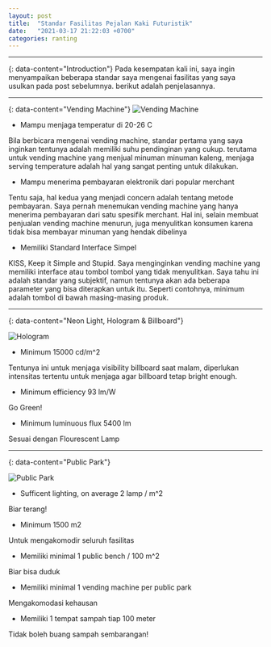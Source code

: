 ```yaml
---
layout: post
title:  "Standar Fasilitas Pejalan Kaki Futuristik"
date:   "2021-03-17 21:22:03 +0700"
categories: ranting
---
```

---
{: data-content="Introduction"}
Pada kesempatan kali ini, saya ingin menyampaikan beberapa standar saya mengenai fasilitas yang saya usulkan pada post sebelumnya. berikut adalah penjelasannya.

---
{: data-content="Vending Machine"}
![Vending Machine](https://media.discordapp.net/attachments/576447318572662785/818530499551035432/vendingmachine1.png)

- Mampu menjaga temperatur di 20-26 C

Bila berbicara mengenai vending machine, standar pertama yang saya inginkan tentunya adalah memiliki suhu pendinginan yang cukup. terutama untuk vending machine yang menjual minuman minuman kaleng, menjaga serving temperature adalah hal yang sangat penting untuk dilakukan.

- Mampu menerima pembayaran elektronik dari popular merchant

Tentu saja, hal kedua yang menjadi concern adalah tentang metode pembayaran. Saya pernah menemukan vending machine yang hanya menerima pembayaran dari satu spesifik merchant. Hal ini, selain membuat penjualan vending machine menurun, juga menyulitkan konsumen karena tidak bisa membayar minuman yang hendak dibelinya

- Memiliki Standard Interface Simpel

KISS, Keep it Simple and Stupid. Saya menginginkan vending machine yang memiliki interface atau tombol tombol yang tidak menyulitkan. Saya tahu ini adalah standar yang subjektif, namun tentunya akan ada beberapa parameter yang bisa diterapkan untuk itu. Seperti contohnya, minimum adalah tombol di bawah masing-masing produk.

---
{: data-content="Neon Light, Hologram & Billboard"}

![Hologram](https://media.discordapp.net/attachments/576447318572662785/818525337403129906/unknown.png)

- Minimum 15000 cd/m^2 

Tentunya ini untuk menjaga visibility billboard saat malam, diperlukan intensitas tertentu untuk menjaga agar billboard tetap bright enough.

- Minimum efficiency 93 lm/W

Go Green!

- Minimum luminuous flux 5400 lm

Sesuai dengan Flourescent Lamp

---
{: data-content="Public Park"}

![Public Park](https://media.discordapp.net/attachments/576447318572662785/818525585998348318/unknown.png)

- Sufficent lighting, on average 2 lamp / m^2

Biar terang!

- Minimum 1500 m2

Untuk mengakomodir seluruh fasilitas

- Memiliki minimal 1 public bench / 100 m^2

Biar bisa duduk

- Memiliki minimal 1 vending machine per public park

Mengakomodasi kehausan

- Memiliki 1 tempat sampah tiap 100 meter

Tidak boleh buang sampah sembarangan!